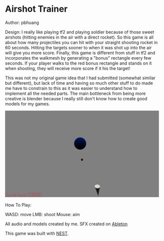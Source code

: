 # Airshot Trainer

Author: pbhuang

Design: I really like playing tf2 and playing soldier because of those sweet airshots (hitting enemies in the air with a direct
rocket). So this game is all about how many projectiles you can hit with your straight shooting rocket in 60 seconds. Hitting the targets sooner to when it was shot up into the air will give you more score. Finally, this game is different from stuff in tf2 and incorporates the walkmesh by generating a "bonus" rectangle every few seconds. If your
player walks to the red bonus rectangle and stands on it when shooting, they will receive more score if it his the target!

This was not my original game idea that I had submitted (somewhat similar but different), but lack of time and having so much other stuff
to do made me have to constrain to this as it was easier to understand how to implement all the needed parts. The main bottleneck from being
more creative is blender because I really still don't know how to create good models for my games.

![Screen Shot](screenshot.png)

How To Play:

WASD: move
LMB: shoot
Mouse: aim

All audio and models created by me. SFX created on [Ableton](https://learningsynths.ableton.com/en/playground)

This game was built with [NEST](NEST.md).

